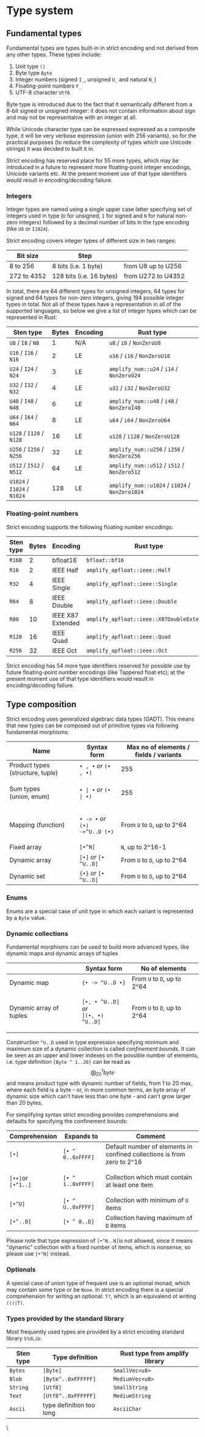 # Type system

## Fundamental types

Fundamental types are types built-in in strict encoding and not derived from any other types. These types include:

1. Unit type `()`
2. Byte type `Byte`
3. Integer numbers (signed `I_`, unsigned `U_` and natural `N_`)
4. Floating-point numbers `F_`
5. UTF-8 character `Utf8`

Byte type is introduced due to the fact that it semantically different from a 8-bit signed or unsigned integer: it does not contain information about sign and may not be representative with an integer at all.

While Unicode character type can be expressed expressed as a composite type, it will be very verbose expression (union with 256 variants), so for the practical purposes (to reduce the complexity of types which use Unicode strings) it was decided to built it in.

Strict encoding has reserved place for 55 more types, which may be introduced in a future to represent more floating-point integer encodings, Unicode variants etc. At the present moment use of that type identifiers would result in encoding/decoding failure.

### Integers

Integer types are named using a single upper case latter specifying set of integers used in type (`U` for unsigned, `I` for signed and `N` for natural non-zero integers) followed by a decimal number of bits in the type encoding (like `U8` or `I1024`).

Strict encoding covers integer types of different size in two ranges:

| Bit size    | Step                     |                    |
| ----------- | ------------------------ | ------------------ |
| 8 to 256    | 8 bits (i.e. 1 byte)     | from U8 up to U256 |
| 272 to 4352 | 128 bits (i.e. 16 bytes) | from U272 to U4352 |

In total, there are 64 different types for unsigned integers, 64 types for signed and 64 types for non-zero integers, giving 194 possible integer types in total. Not all of these types have a representation in all of the supported languages, so below we give a list of integer types which can be represented in Rust:

| Sten type                   | Bytes | Encoding | Rust type                                      |
| --------------------------- | ----- | -------- | ---------------------------------------------- |
| `U8` / `I8` / `N8`          | 1     | N/A      | `u8` / `i8` / `NonZeroU8`                      |
| `U16` / `I16` / `N16`       | 2     | LE       | `u16` / `i16` / `NonZeroU16`                   |
| `U24` / `I24` / `N24`       | 3     | LE       | `amplify_num::u24` / `i14` / `NonZeroU24`      |
| `U32` / `I32` / `N32`       | 4     | LE       | `u32` / `i32` / `NonZeroU32`                   |
| `U48` / `I48` / `N48`       | 6     | LE       | `amplify_num::u48` / `i48` / `NonZeroI48`      |
| `U64` / `I64` / `N64`       | 8     | LE       | `u64` / `i64` / `NonZeroU64`                   |
| `U128` / `I128` / `N128`    | 16    | LE       | `u128` / `i128` / `NonZeroU128`                |
| `U256` / `I256` / `N256`    | 32    | LE       | `amplify_num::u256` / `i256` / `NonZero256`    |
| `U512` / `I512` / `N512`    | 64    | LE       | `amplify_num::u512` / `i512` / `NonZero512`    |
| `U1024` / `I1024` / `N1024` | 128   | LE       | `amplify_num::u1024` / `i1024` / `NonZero1024` |

### Floating-point numbers

Strict encoding supports the following floating number encodings:

| Sten type | Bytes | Encoding          | Rust type                                  |
| --------- | ----- | ----------------- | ------------------------------------------ |
| `R16B`    | 2     | bfloat16          | `bfloat::bf16`                             |
| `R16`     | 2     | IEEE Half         | `amplify_apfloat::ieee::Half`              |
| `R32`     | 4     | IEEE Single       | `amplify_apfloat::ieee::Single`            |
| `R64`     | 8     | IEEE Double       | `amplify_apfloat::ieee::Double`            |
| `R80`     | 10    | IEEE X87 Extended | `amplify_apfloat::ieee::X87DoubleExtended` |
| `R128`    | 16    | IEEE Quad         | `amplify_apfloat::ieee::Quad`              |
| `R256`    | 32    | IEEE Oct          | `amplify_apfloat::ieee::Oct`               |

Strict encoding has 54 more type identifiers reserved for possible use by future floating-point number encodings (like Tappered float etc); at the present moment use of that type identifiers would result in encoding/decoding failure.

## Type composition

Strict encoding uses generalized algebraic data types (GADT). This means that new types can be composed out of primitive types via following fundamental morphisms:

| Name                               | Syntax form                                                                      | Max no of elements / fields / variants |
| ---------------------------------- | -------------------------------------------------------------------------------- | -------------------------------------- |
| Product types (structure, tuple)   | `• , •` _or_ `(• , •)`                                                           | 255                                    |
| <p>Sum types <br>(union, enum)</p> | `• \| •` _or_ `(• \| •)`                                                         | 255                                    |
| Mapping (function)                 | <p><code>• -> •</code> <em>or</em> <br><em></em><code>(•) ->^U..D (•)</code></p> | From `U` to `D`, up to 2^64            |
| Fixed array                        | `[•^N]`                                                                          | `N`, up to 2^16-1                      |
| Dynamic array                      | `[•]` _or_ `[• ^U..D]`                                                           | From `U` to `D`, up to 2^64            |
| Dynamic set                        | `{•}` _or_ `[• ^U..D]`                                                           | From `U` to `D`, up to 2^64            |

### Enums

Enums are a special case of unit type in which each variant is represented by a `Byte` value.

### Dynamic collections

Fundamental morphisms can be used to build more advanced types, like dynamic maps and dynamic arrays of tuples

|                         | Syntax form                                                                 | No of elements              |
| ----------------------- | --------------------------------------------------------------------------- | --------------------------- |
| Dynamic map             | `{• -> ^U..D •}`                                                            | From `U` to `D`, up to 2^64 |
| Dynamic array of tuples | <p><code>[•, • ^U..D]</code> <em>or</em><br><code>[(•, •) ^U..D]</code></p> | From `U` to `D`, up to 2^64 |

Construction `^U..D` used in type expression specifying minimum and maximum size of a dynamic collection is called _confinement bounds_. It can be seen as an upper and lower indexes on the possible number of elements, i.e. type definition `[Byte ^ 1..20]` can be read as $$\bigotimes^1_{20} byte$$ and means product type with dynamic number of fields, from 1 to 20 max, where each field is a byte - or, in more common terms, an byte array of dynamic size which can't have less than one byte - and can't grow larger than 20 bytes.

For simplifying syntax strict encoding provides comprehensions and defaults for specifying the confinement bounds:

| Comprehension                                      | Expands to        | Comment                                                                 |
| -------------------------------------------------- | ----------------- | ----------------------------------------------------------------------- |
| `[•]`                                              | `[• ^ 0..0xFFFF]` | Default number of elements in confined collections is from zero to 2^16 |
| <p><code>[•+]</code>or<br><code>[•^1..]</code></p> | `[• ^ 1..0xFFFF]` | Collection which must contain at least  one item                        |
| `[•^U]`                                            | `[• ^ U..0xFFFF]` | Collection with minimum of `U` items                                    |
| `[•^..D]`                                          | `[• ^ 0..D]`      | Collection having maximum of `D` items                                  |

Please note that type expression of `[•^N..N]`is not allowed, since it means "dynamic" collection with a fixed number of items, which is nonsense, so please use `[•^N]` instead.

### Optionals

A special case of union type of frequent use is an optional monad, which may contain some type or be `None`. In strict encoding there is a special comprehension for writing an optional: `T?`, which is an equivalend ot writing `(()|T)`.

### Types provided by the standard library

Most frequently used types are provided by a strict encoding standard library `StdLib`:

| Sten type | Type definition          | Rust type from amplify library |
| --------- | ------------------------ | ------------------------------ |
| `Bytes`   | `[Byte]`                 | `SmallVec<u8>`                 |
| `Blob`    | `[Byte^..0xFFFFFF]`      | `MediumVec<u8>`                |
| `String`  | `[Utf8]`                 | `SmallString`                  |
| `Text`    | `[Utf8^..0xFFFFFF]`      | `MediumString`                 |
| `Ascii`   | type definition too long | `AsciiChar`                    |



\

